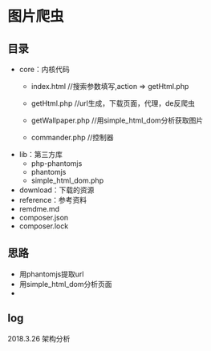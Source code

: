# 图片爬虫

## 目录

* core：内核代码
  * index.html	//搜索参数填写,action => getHtml.php

  * getHtml.php  //url生成，下载页面，代理，de反爬虫

  * getWallpaper.php  //用simple_html_dom分析获取图片

  * commander.php  //控制器
* lib：第三方库
  * php-phantomjs
  * phantomjs
  * simple_html_dom.php
* download：下载的资源
* reference：参考资料
* remdme.md
* composer.json
* composer.lock

## 思路

* 用phantomjs提取url
* 用simple_html_dom分析页面
* ​

## log

2018.3.26	架构分析